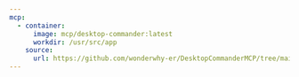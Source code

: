 ```yaml
---
mcp:
  - container:
      image: mcp/desktop-commander:latest
      workdir: /usr/src/app
    source:
      url: https://github.com/wonderwhy-er/DesktopCommanderMCP/tree/main
---
```

